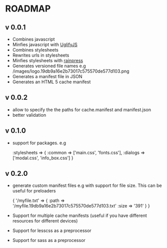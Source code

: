 # ROADMAP

## v 0.0.1

* Combines javascript
* Minfies javascript with [UglifyJS](https://github.com/mishoo/UglifyJS)
* Combines stylesheets
* Rewrites urls in stylesheets
* Minfies stylesheets with [rainpress](https://rubygems.org/gems/rainpress)
* Generates versioned file names e.g /images/logo.19db9a16e2b73017c575570de577d103.png
* Generates a manifest file in JSON
* Generates an HTML 5 cache manifest

## v 0.0.2

* allow to specify the the paths for cache.manifest and manifest.json
* better validation

## v 0.1.0 

* support for packages. e.g

	:stylesheets => {
		:common => ['main.css', 'fonts.css'],
		:dialogs => ['modal.css', 'info_box.css']
	}

## v 0.2.0

* generate custom manifest files e.g with support for file size.
  This can be useful for preloaders

  {
		'/myfile.txt' => {
							:path => '/myfile.19db9a16e2b73017c575570de577d103.txt'
							:size => '391'
						 }
	}

* Support for multiple cache manifests (useful if you have different
  resources for different devices)
* Support for lesscss as a preprocessor
* Support for sass as a preprocessor
